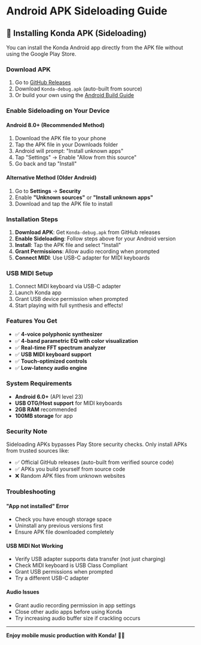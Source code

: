 # Android APK Sideloading Guide

## 📱 Installing Konda APK (Sideloading)

You can install the Konda Android app directly from the APK file without using the Google Play Store.

### Download APK
1. Go to [GitHub Releases](https://github.com/deanturpin/ts/releases/latest)
2. Download `Konda-debug.apk` (auto-built from source)
3. Or build your own using the [Android Build Guide](README_ANDROID.md)

### Enable Sideloading on Your Device

#### Android 8.0+ (Recommended Method)
1. Download the APK file to your phone
2. Tap the APK file in your Downloads folder
3. Android will prompt: "Install unknown apps"
4. Tap "Settings" → Enable "Allow from this source"
5. Go back and tap "Install"

#### Alternative Method (Older Android)
1. Go to **Settings** → **Security**
2. Enable **"Unknown sources"** or **"Install unknown apps"**
3. Download and tap the APK file to install

### Installation Steps
1. **Download APK**: Get `Konda-debug.apk` from GitHub releases
2. **Enable Sideloading**: Follow steps above for your Android version
3. **Install**: Tap the APK file and select "Install"
4. **Grant Permissions**: Allow audio recording when prompted
5. **Connect MIDI**: Use USB-C adapter for MIDI keyboards

### USB MIDI Setup
1. Connect MIDI keyboard via USB-C adapter
2. Launch Konda app
3. Grant USB device permission when prompted
4. Start playing with full synthesis and effects!

### Features You Get
- ✅ **4-voice polyphonic synthesizer**
- ✅ **4-band parametric EQ with color visualization**
- ✅ **Real-time FFT spectrum analyzer**
- ✅ **USB MIDI keyboard support**
- ✅ **Touch-optimized controls**
- ✅ **Low-latency audio engine**

### System Requirements
- **Android 6.0+** (API level 23)
- **USB OTG/Host support** for MIDI keyboards
- **2GB RAM** recommended
- **100MB storage** for app

### Security Note
Sideloading APKs bypasses Play Store security checks. Only install APKs from trusted sources like:
- ✅ Official GitHub releases (auto-built from verified source code)
- ✅ APKs you build yourself from source code
- ❌ Random APK files from unknown websites

### Troubleshooting

#### "App not installed" Error
- Check you have enough storage space
- Uninstall any previous versions first
- Ensure APK file downloaded completely

#### USB MIDI Not Working
- Verify USB adapter supports data transfer (not just charging)
- Check MIDI keyboard is USB Class Compliant
- Grant USB permissions when prompted
- Try a different USB-C adapter

#### Audio Issues
- Grant audio recording permission in app settings
- Close other audio apps before using Konda
- Try increasing audio buffer size if crackling occurs

---

**Enjoy mobile music production with Konda!** 🎵📱